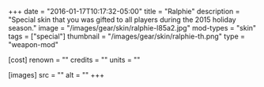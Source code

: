 +++
date = "2016-01-17T10:17:32-05:00"
title = "Ralphie"
description = "Special skin that you was gifted to all players during the 2015 holiday season."
image = "/images/gear/skin/ralphie-l85a2.jpg"
mod-types = "skin"
tags = ["special"]
thumbnail = "/images/gear/skin/ralphie-th.png"
type = "weapon-mod"

[cost]
  renown = ""
  credits = ""
  units = ""

[images]
  src = ""
  alt = ""
+++
